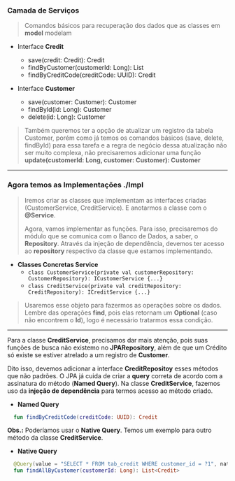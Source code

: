 ### Camada de Serviços

> Comandos básicos para recuperação dos dados que as classes em **model** modelam

* Interface **Credit**
  * save(credit: Credit): Credit
  * findByCustomer(customerId: Long): List<Credit>
  * findByCreditCode(creditCode: UUID): Credit

* Interface **Customer**
  * save(customer: Customer): Customer
  * findById(id: Long): Customer
  * delete(id: Long): Customer

> Também queremos ter a opção de atualizar um registro da tabela Customer,
> porém como já temos os comandos básicos (save, delete, findById) para essa tarefa e a regra de negócio
> dessa atualização não ser muito complexa, não precisaremos adicionar uma função **update(customerId: Long, customer: Customer): Customer**

---

### Agora temos as Implementações **./Impl**

> Iremos criar as classes que implementam as interfaces criadas (CustomerService, CreditService).
> E anotarmos a classe com o **@Service**.
> 
> Agora, vamos implementar as funções. Para isso, precisaremos do módulo que se comunica com o Banco de Dados,
> a saber, o **Repository**. Através da injeção de dependência, devemos ter acesso ao **repository** respectivo
> da classe que estamos implementando.

* **Classes Concretas Service**
  * ```class CustomerService(private val customerRepository: CustomerRepository): ICustomerService {...}```
  * ```class CreditService(private val creditRepository: CreditRepository): ICreditService {...}```

> Usaremos esse objeto para fazermos as operações sobre os dados. Lembre das operações **find**,
> pois elas retornam um **Optional** (caso não encontrem o **Id**), logo é necessário tratarmos
> essa condição.

---

Para a classe **CreditService**, precisamos dar mais atenção, pois suas funções de busca
não existemo no **JPARepository**, além de que um Crédito só existe se estiver atrelado a
um registro de **Customer**.

Dito isso, devemos adicionar a interface **CreditRepositoy** esses métodos que não padrões. O JPA
já cuida de criar a **query** correta de acordo com a assinatura do método (**Named Query**).
Na classe **CreditService**, fazemos uso da **injeção de dependência** para termos acesso ao método criado.

* **Named Query**
```kotlin
  fun findByCreditCode(creditCode: UUID): Credit
```

**Obs.:** Poderíamos usar o **Native Query**. Temos um exemplo para outro método da classe **CreditService**.

* **Native Query**
```kotlin 
  @Query(value = "SELECT * FROM tab_credit WHERE customer_id = ?1", nativeQuery = true)
  fun findAllByCustomer(customerId: Long): List<Credit>
```
